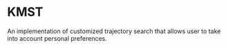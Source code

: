# KMST
An implementation of customized trajectory search that allows user to take into account personal preferences.
